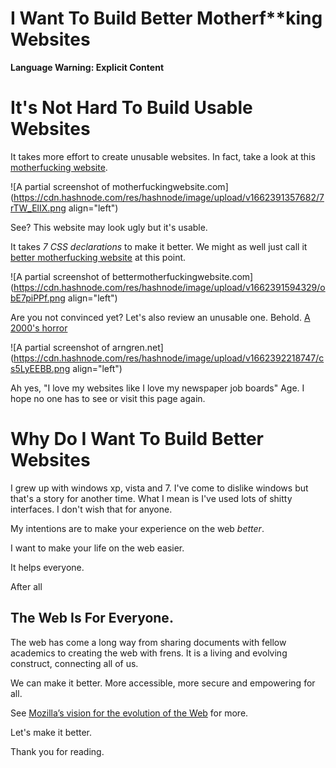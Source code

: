 # I Want To Build Better Motherf**king Websites

**Language Warning: Explicit Content**

# It's Not Hard To Build Usable Websites

It takes more effort to create unusable websites. In fact, take a look at this [motherfucking website](https://motherfuckingwebsite.com/). 

![A partial screenshot of motherfuckingwebsite.com](https://cdn.hashnode.com/res/hashnode/image/upload/v1662391357682/7rTW_ElIX.png align="left")

See? This website may look ugly but it's usable. 

It takes *7 CSS declarations* to make it better. We might as well just call it [better motherfucking website](http://bettermotherfuckingwebsite.com/) at this point.

![A partial screenshot of bettermotherfuckingwebsite.com](https://cdn.hashnode.com/res/hashnode/image/upload/v1662391594329/obE7piPPf.png align="left")

Are you not convinced yet? Let's also review an unusable one. Behold. [A 2000's horror](https://arngren.net/)

![A partial screenshot of arngren.net](https://cdn.hashnode.com/res/hashnode/image/upload/v1662392218747/cs5LyEEBB.png align="left")

Ah yes, "I love my websites like I love my newspaper job boards" Age. I hope no one has to see or visit this page again.

# Why Do I Want To Build Better Websites

I grew up with windows xp, vista and 7. I've come to dislike windows but that's a story for another time. What I mean is I've used lots of shitty interfaces. I don't wish that for anyone. 

My intentions are to make your experience on the web *better*.

I want to make your life on the web easier.

It helps everyone. 

After all

## The Web Is For Everyone.

The web has come a long way from sharing documents with fellow academics to creating the web with frens. It is a living and evolving construct, connecting all of us. 

We can make it better. More accessible, more secure and empowering for all.

See [Mozilla’s vision for the evolution of the Web](https://webvision.mozilla.org/full/) for more.

Let's make it better.

Thank you for reading. 